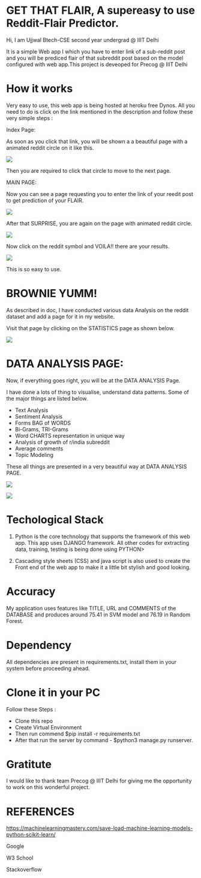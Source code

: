 # GET THAT FLAIR, A supereasy to use Reddit-Flair Predictor.

Hi, I am Ujjwal Btech-CSE second year undergrad @ IIIT Delhi

It is a simple Web app I which you have to enter link of a sub-reddit post and you will be prediced flair of that subreddit post based on the model configured with web app.This project is deveoped for Precog @ IIIT Delhi

# How it works

Very easy to use, this web app is being hosted at heroku free Dynos. All you need to do is click on the link mentioned in the description and follow these very simple steps :

Index Page:

As soon as you click that link, you will be shown a a beautiful page with a animated reddit circle on it like this.

![](a.png)

Then you are required to click that circle to move to the next page.

MAIN PAGE:

Now you can see a page requesting you to enter the link of your reedit post to get prediction of your FLAIR.

![](b.png)

After that SURPRISE, you are again on the page with animated reddit circle.

![](a.png)

Now click on the reddit symbol and VOILA!! there are your results.

![](c.png)

This is so easy to use.

# BROWNIE YUMM!

As described in doc, I have conducted various data Analysis on the reddit dataset and add a page for it in my website.

Visit that page by clicking on the STATISTICS page as shown below.

![](f.jpg)

# DATA ANALYSIS PAGE:

Now, if everything goes right, you will be at the DATA ANALYSIS Page.

I have done a lots of thing to visualise, understand data patterns. Some of the major things are listed below.

* Text Analysis
* Sentiment Analysis
* Forms BAG of WORDS
* Bi-Grams, TRI-Grams
* Word CHARTS representation in unique way
* Analysis of growth of r/india subreddit
* Average comments
* Topic Modeling

These all things are presented in a very beautiful way at DATA ANALYSIS PAGE.

![](d.png)



![](e.png)

# Techological Stack

1. Python is the core technology that supports the framework of this web app. This app uses DJANGO framework. All other codes for extracting data, training, testing is being done using PYTHON>

2. Cascading style sheets (CSS) and java script is also used to create the Front end of the web app to make it a little bit stylish and good looking.

# Accuracy

My application uses features like TITLE, URL and COMMENTS of the DATABASE and produces around 75.41 in SVM model and 76.19 in Random Forest. 

# Dependency

All dependencies are present in requirements.txt, install them in your system before proceeding ahead.

# Clone it in your PC

Follow these Steps :

* Clone this repo
* Create Virtual Environment
* Then run commend $pip install -r requirements.txt
* After that run the server by command - $python3 manage.py runserver.

# Gratitute

I would like to thank team Precog @ IIIT Delhi for giving me the opportunity to work on this wonderful project.

# REFERENCES


https://machinelearningmastery.com/save-load-machine-learning-models-python-scikit-learn/

Google

W3 School

Stackoverflow

